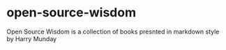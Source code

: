 # open-source-wisdom
Open Source Wisdom is a collection of books presnted in markdown style by Harry Munday
